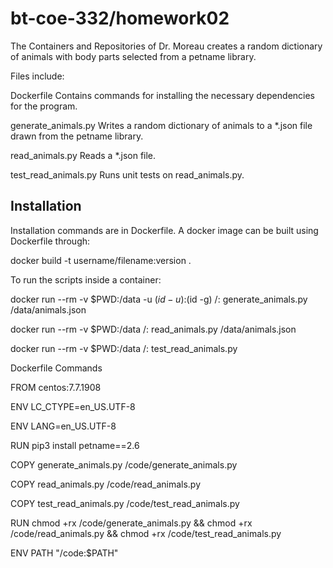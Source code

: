 # bt-coe-332/homework02

The Containers and Repositories of Dr. Moreau creates a random dictionary of animals with body parts
selected from a petname library.

Files include:
  
Dockerfile              Contains commands for installing the necessary dependencies for the program.

generate_animals.py     Writes a random dictionary of animals to a *.json file drawn from the petname library.

read_animals.py         Reads a *.json file.

test_read_animals.py    Runs unit tests on read_animals.py.

## Installation

Installation commands are in Dockerfile. A docker image can be built using Dockerfile through: 

docker build -t username/filename:version .
  
To run the scripts inside a container: 

docker run --rm -v $PWD:/data -u $(id -u):$(id -g) <username>/<filename>:<version> generate_animals.py /data/animals.json

docker run --rm -v $PWD:/data <username>/<filename>:<version> read_animals.py /data/animals.json

docker run --rm -v $PWD:/data <username>/<filename>:<version> test_read_animals.py

Dockerfile Commands

FROM centos:7.7.1908
  
ENV LC_CTYPE=en_US.UTF-8

ENV LANG=en_US.UTF-8

RUN pip3 install petname==2.6


COPY generate_animals.py /code/generate_animals.py

COPY read_animals.py /code/read_animals.py

COPY test_read_animals.py /code/test_read_animals.py
  

RUN chmod +rx /code/generate_animals.py && chmod +rx /code/read_animals.py && chmod +rx /code/test_read_animals.py
  

ENV PATH "/code:$PATH"
